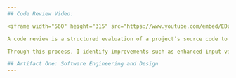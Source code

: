 ```yaml
---
## Code Review Video:

<iframe width="560" height="315" src="https://www.youtube.com/embed/EDz7XxoZi6Y?si=rxcjrrCz5GXlJdUd" title="YouTube video player" frameborder="0" allow="accelerometer; autoplay; clipboard-write; encrypted-media; gyroscope; picture-in-picture; web-share" referrerpolicy="strict-origin-when-cross-origin" allowfullscreen></iframe>

A code review is a structured evaluation of a project’s source code to ensure quality, consistency, and adherence to best practices. In this review, I analyze the structure and functionality of my InventoryApp and 3D Graphics Project, focusing on usability, efficiency, database design, and algorithmic performance.

Through this process, I identify improvements such as enhanced input validation, UI modernization, cloud database integration, and collision detection in 3D environments. This review demonstrates my ability to assess and refine code using software engineering principles, secure coding practices, and innovative techniques that align with professional computer science standards.

## Artifact One: Software Engineering and Design
---
```

